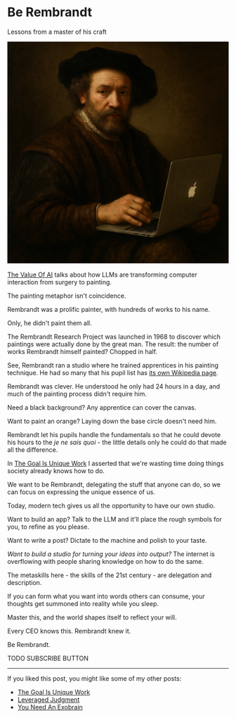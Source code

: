 <!------------------------- REFERENCE LINKS BLOCK ----------------------------------->
[goal-is-unique-work]: https://mieubrisse.substack.com/p/the-goal-is-unique-work
<!----------------------- END REFERENCE LINKS BLOCK --------------------------------->

Be Rembrandt
============
Lessons from a master of his craft

![](./images/image.png)

[The Value Of AI](https://mieubrisse.substack.com/p/the-value-of-ai) talks about how LLMs are transforming computer interaction from surgery to painting.

The painting metaphor isn't coincidence.

Rembrandt was a prolific painter, with hundreds of works to his name.

Only, he didn't paint them all.

The Rembrandt Research Project was launched in 1968 to discover which paintings were actually done by the great man. The result: the number of works Rembrandt himself painted? Chopped in half.

See, Rembrandt ran a studio where he trained apprentices in his painting technique. He had so many that his pupil list has [its own Wikipedia page](https://en.wikipedia.org/wiki/List_of_Rembrandt_pupils).

Rembrandt was clever. He understood he only had 24 hours in a day, and much of the painting process didn't require him.

Need a black background? Any apprentice can cover the canvas.

Want to paint an orange? Laying down the base circle doesn't need him.

Rembrandt let his pupils handle the fundamentals so that he could devote his hours to the _je ne sais quoi_ - the little details only he could do that made all the difference.

In [The Goal Is Unique Work][goal-is-unique-work] I asserted that we're wasting time doing things society already knows how to do.

We want to be Rembrandt, delegating the stuff that anyone can do, so we can focus on expressing the unique essence of us.

Today, modern tech gives us all the opportunity to have our own studio.

Want to build an app? Talk to the LLM and it'll place the rough symbols for you, to refine as you please.

Want to write a post? Dictate to the machine and polish to your taste.

_Want to build a studio for turning your ideas into output?_ The internet is overflowing with people sharing knowledge on how to do the same.

The metaskills here - the skills of the 21st century - are delegation and description.

If you can form what you want into words others can consume, your thoughts get summoned into reality while you sleep.

Master this, and the world shapes itself to reflect your will.

Every CEO knows this. Rembrandt knew it.

Be Rembrandt.

TODO SUBSCRIBE BUTTON

-------------------------

If you liked this post, you might like some of my other posts:

- [The Goal Is Unique Work][goal-is-unique-work]
- [Leveraged Judgment](https://mieubrisse.substack.com/p/leveraged-judgment)
- [You Need An Exobrain](https://mieubrisse.substack.com/p/you-need-an-exobrain)

<!------------------ IG POST DESCRIPTION --------------------->
<!--
TODO

🐒 Full article at link in bio.
-->

<!-------------------- IG STORY TEXT ------------------------->
<!--
TODO
-->

